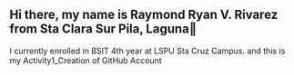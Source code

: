 ## Hi there, my name is Raymond Ryan V. Rivarez from Sta Clara Sur Pila, Laguna👋
I currently enrolled in BSIT 4th year at LSPU Sta Cruz Campus.
and this is my Activity1_Creation of GitHub Account
<!--
**raymondrivarez15/raymondrivarez15** is a ✨ _special_ ✨ repository because its `README.md` (this file) appears on your GitHub profile.


Abiut me:
• BSIT Student at Laguna State Polytechnic University
• Currently learning Python, Flask, SQL, and Flutter=
• Goal: To become a Web and Mobile Application Developer
• Interested in Software Development and UI/UX Design

Skills
• Languages: C#, Python and SQL
• Frameworks/Tools: Flutter and Figma

Current Projects
• Learning Git and GitHub for version control
• Creating small apps as portfolio projects

Connect with Me
• Email: raymondrivarez23@gmail.com



-->
